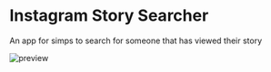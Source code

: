 # Instagram Story Searcher

An app for simps to search for someone that has viewed their story

![preview](https://i.imgur.com/ePwq4wX.png)
